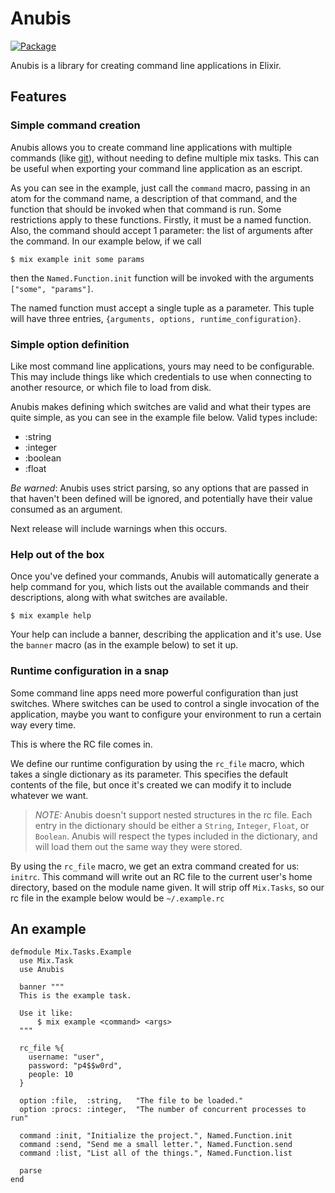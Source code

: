 Anubis
======

[![Package](http://img.shields.io/hexpm/v/anubis.svg)](https://hex.pm/packages/anubis)

Anubis is a library for creating command line applications in Elixir.

## Features

### Simple command creation

Anubis allows you to create command line applications with multiple commands (like [git](http://git-scm.com/)), without needing to define multiple mix tasks. This can be useful when exporting your command line application as an escript.

As you can see in the example, just call the `command` macro, passing in an atom for the command name, a description of that command, and the function that should be invoked when that command is run. Some restrictions apply to these functions. Firstly, it must be a named function. Also, the command should accept 1 parameter: the list of arguments after the command. In our example below, if we call

    $ mix example init some params

then the `Named.Function.init` function will be invoked with the arguments `["some", "params"]`.

The named function must accept a single tuple as a parameter. This tuple will have three entries, `{arguments, options, runtime_configuration}`.

### Simple option definition

Like most command line applications, yours may need to be configurable. This may include things like which credentials to use when connecting to another resource, or which file to load from disk.

Anubis makes defining which switches are valid and what their types are quite simple, as you can see in the example file below. Valid types include:

* :string
* :integer
* :boolean
* :float

*Be warned*: Anubis uses strict parsing, so any options that are passed in that haven't been defined will be ignored, and potentially have their value consumed as an argument.

Next release will include warnings when this occurs.

### Help out of the box

Once you've defined your commands, Anubis will automatically generate a help command for you, which lists out the available commands and their descriptions, along with what switches are available.

    $ mix example help

Your help can include a banner, describing the application and it's use. Use the `banner` macro (as in the example below) to set it up.

### Runtime configuration in a snap

Some command line apps need more powerful configuration than just switches. Where switches can be used to control a single invocation of the application, maybe you want to configure your environment to run a certain way every time.

This is where the RC file comes in.

We define our runtime configuration by using the `rc_file` macro, which takes a single dictionary as its parameter. This specifies the default contents of the file, but once it's created we can modify it to include whatever we want.

> *NOTE:* Anubis doesn't support nested structures in the rc file. Each entry in the dictionary should be either a `String`, `Integer`, `Float`, or `Boolean`. Anubis will respect the types included in the dictionary, and will load them out the same way they were stored.

By using the `rc_file` macro, we get an extra command created for us: `initrc`. This command will write out an RC file to the current user's home directory, based on the module name given. It will strip off `Mix.Tasks`, so our rc file in the example below would be `~/.example.rc`

## An example

    defmodule Mix.Tasks.Example
      use Mix.Task
      use Anubis

      banner """
      This is the example task.

      Use it like:
          $ mix example <command> <args>
      """

      rc_file %{
        username: "user",
        password: "p4$$w0rd",
        people: 10
      }

      option :file,  :string,   "The file to be loaded."
      option :procs: :integer,  "The number of concurrent processes to run" 

      command :init, "Initialize the project.", Named.Function.init
      command :send, "Send me a small letter.", Named.Function.send
      command :list, "List all of the things.", Named.Function.list

      parse
    end

